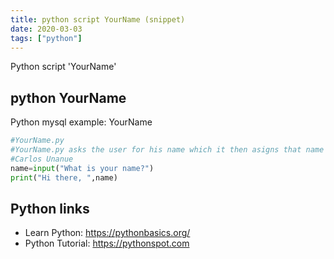 ```yaml
---
title: python script YourName (snippet)
date: 2020-03-03
tags: ["python"]
---
```

Python script 'YourName'


## python YourName

Python mysql example: YourName

```python
#YourName.py
#YourName.py asks the user for his name which it then asigns that name for a variable. The program then says hi and the users name. 
#Carlos Unanue
name=input("What is your name?")
print("Hi there, ",name)


```

## Python links

- Learn Python: https://pythonbasics.org/
- Python Tutorial: https://pythonspot.com
